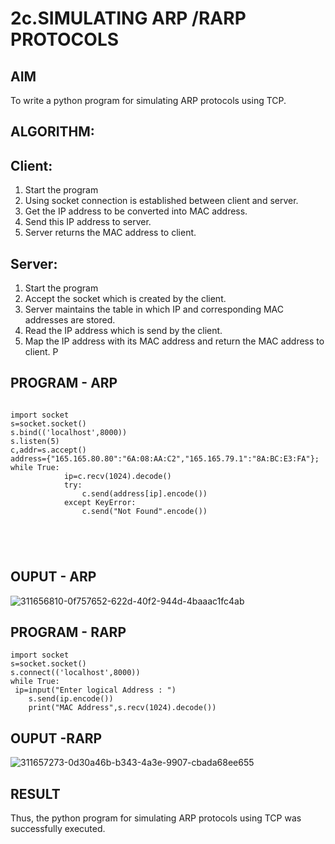 # 2c.SIMULATING ARP /RARP PROTOCOLS
## AIM
To write a python program for simulating ARP protocols using TCP.
## ALGORITHM:
## Client:
1. Start the program
2. Using socket connection is established between client and server.
3. Get the IP address to be converted into MAC address.
4. Send this IP address to server.
5. Server returns the MAC address to client.
## Server:
1. Start the program
2. Accept the socket which is created by the client.
3. Server maintains the table in which IP and corresponding MAC addresses are
stored.
4. Read the IP address which is send by the client.
5. Map the IP address with its MAC address and return the MAC address to client.
P
## PROGRAM - ARP
```
 
import socket 
s=socket.socket() 
s.bind(('localhost',8000)) 
s.listen(5) 
c,addr=s.accept() 
address={"165.165.80.80":"6A:08:AA:C2","165.165.79.1":"8A:BC:E3:FA"}; 
while True: 
            ip=c.recv(1024).decode() 
            try: 
                c.send(address[ip].encode()) 
            except KeyError: 
                c.send("Not Found".encode())     





```
## OUPUT - ARP
![311656810-0f757652-622d-40f2-944d-4baaac1fc4ab](https://github.com/DHARANIDHARAN03K/2c.ARP_RARP_PROTOCOLS/assets/144870858/9c720199-6780-487b-99b8-f103744c6883)

## PROGRAM - RARP
```
import socket 
s=socket.socket() 
s.connect(('localhost',8000)) 
while True:
 ip=input("Enter logical Address : ") 
    s.send(ip.encode()) 
    print("MAC Address",s.recv(1024).decode())

```
## OUPUT -RARP
![311657273-0d30a46b-b343-4a3e-9907-cbada68ee655](https://github.com/DHARANIDHARAN03K/2c.ARP_RARP_PROTOCOLS/assets/144870858/ce207c03-82c6-4c17-82cd-9fdd586edd03)

## RESULT
Thus, the python program for simulating ARP protocols using TCP was successfully 
executed.
